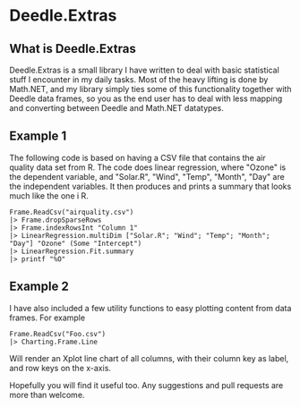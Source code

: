 # Deedle.Extras

## What is Deedle.Extras
Deedle.Extras is a small library I have written to deal with basic statistical stuff I encounter
in my daily tasks. Most of the heavy lifting is done by Math.NET, and my library simply ties some
of this functionality together with Deedle data frames, so you as the end user has to deal with less mapping and converting
between Deedle and Math.NET datatypes.

## Example 1
The following code is based on having a CSV file that contains the air quality data set from R. The code
does linear regression, where "Ozone" is the dependent variable, and "Solar.R", "Wind", "Temp", "Month", "Day" are the
independent variables. It then produces and prints a summary that looks much like the one i R.

    Frame.ReadCsv("airquality.csv")
    |> Frame.dropSparseRows
    |> Frame.indexRowsInt "Column 1"
    |> LinearRegression.multiDim ["Solar.R"; "Wind"; "Temp"; "Month"; "Day"] "Ozone" (Some "Intercept")
    |> LinearRegression.Fit.summary
    |> printf "%O"

## Example 2
I have also included a few utility functions to easy plotting content from data frames. For example

    Frame.ReadCsv("Foo.csv")
    |> Charting.Frame.Line
Will render an Xplot line chart of all columns, with their column key as label, and row keys on the x-axis.

Hopefully you will find it useful too. Any suggestions and pull requests are more than welcome.
